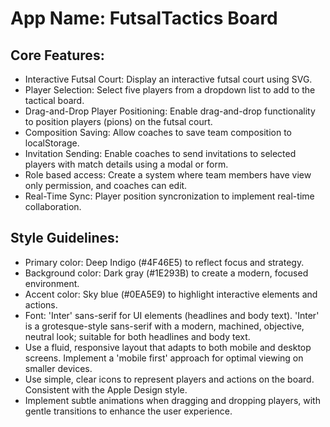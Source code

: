 # **App Name**: FutsalTactics Board

## Core Features:

- Interactive Futsal Court: Display an interactive futsal court using SVG.
- Player Selection: Select five players from a dropdown list to add to the tactical board.
- Drag-and-Drop Player Positioning: Enable drag-and-drop functionality to position players (pions) on the futsal court.
- Composition Saving: Allow coaches to save team composition to localStorage.
- Invitation Sending: Enable coaches to send invitations to selected players with match details using a modal or form.
- Role based access: Create a system where team members have view only permission, and coaches can edit.
- Real-Time Sync: Player position syncronization to implement real-time collaboration.

## Style Guidelines:

- Primary color: Deep Indigo (#4F46E5) to reflect focus and strategy.
- Background color: Dark gray (#1E293B) to create a modern, focused environment.
- Accent color: Sky blue (#0EA5E9) to highlight interactive elements and actions.
- Font: 'Inter' sans-serif for UI elements (headlines and body text). 'Inter' is a grotesque-style sans-serif with a modern, machined, objective, neutral look; suitable for both headlines and body text.
- Use a fluid, responsive layout that adapts to both mobile and desktop screens. Implement a 'mobile first' approach for optimal viewing on smaller devices.
- Use simple, clear icons to represent players and actions on the board. Consistent with the Apple Design style. 
- Implement subtle animations when dragging and dropping players, with gentle transitions to enhance the user experience. 